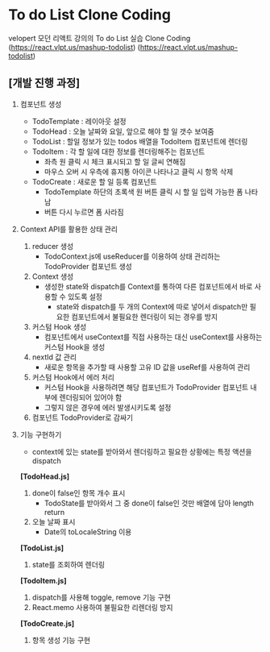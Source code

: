 # To do List Clone Coding

velopert 모던 리액트 강의의 To do List 실습 Clone Coding
(https://react.vlpt.us/mashup-todolist)
(https://react.vlpt.us/mashup-todolist)

## [개발 진행 과정]

1. 컴포넌트 생성
    - TodoTemplate : 레이아웃 설정
    - TodoHead : 오늘 날짜와 요일, 앞으로 해야 할 일 갯수 보여줌
    - TodoList : 할일 정보가 있는 todos 배열을 TodoItem 컴포넌트에 렌더링
    - TodoItem : 각 할 일에 대한 정보를 렌더링해주는 컴포넌트
        - 좌측 원 클릭 시 체크 표시되고 할 일 글씨 연해짐
        - 마우스 오버 시 우측에 휴지통 아이콘 나타나고 클릭 시 항목 삭제
    - TodoCreate : 새로운 할 일 등록 컴포넌트
        - TodoTemplate 하단의 초록색 원 버튼 클릭 시 할 일 입력 가능한 폼 나타남
        - 버튼 다시 누르면 폼 사라짐
2. Context API를 활용한 상태 관리
    1. reducer 생성
        - TodoContext.js에 useReducer를 이용하여 상태 관리하는 TodoProvider 컴포넌트 생성
    2. Context 생성
        - 생성한 state와 dispatch를 Context를 통하여 다른 컴포넌트에서 바로 사용할 수 있도록 설정
            - state와 dispatch를 두 개의 Context에 따로 넣어서 dispatch만 필요한 컴포넌트에서 불필요한 렌더링이 되는 경우를 방지
    3. 커스텀 Hook 생성
        - 컴포넌트에서 useContext를 직접 사용하는 대신 useContext를 사용하는 커스텀 Hook을 생성
    4. nextId 값 관리
        - 새로운 항목을 추가할 때 사용할 고유 ID 값을 useRef를 사용하여 관리
    5. 커스텀 Hook에서 에러 처리
        - 커스텀 Hook을 사용하려면 해당 컴포넌트가 TodoProvider 컴포넌트 내부에 렌더링되어 있어야 함
        - 그렇지 않은 경우에 에러 발생시키도록 설정
    6. 컴포넌트 TodoProvider로 감싸기
3. 기능 구현하기
    - context에 있는 state를 받아와서 렌더링하고 필요한 상황에는 특정 액션을 dispatch

    **[TodoHead.js]**

    1. done이 false인 항목 개수 표시
        - TodoState를 받아와서 그 중 done이 false인 것만 배열에 담아 length return
    2. 오늘 날짜 표시
        - Date의 toLocaleString 이용

    **[TodoList.js]**

    1. state를 조회하여 렌더링

    **[TodoItem.js]**

    1. dispatch를 사용해 toggle, remove 기능 구현
    2. React.memo 사용하여 불필요한 리렌더링 방지

    **[TodoCreate.js]**

    1. 항목 생성 기능 구현
